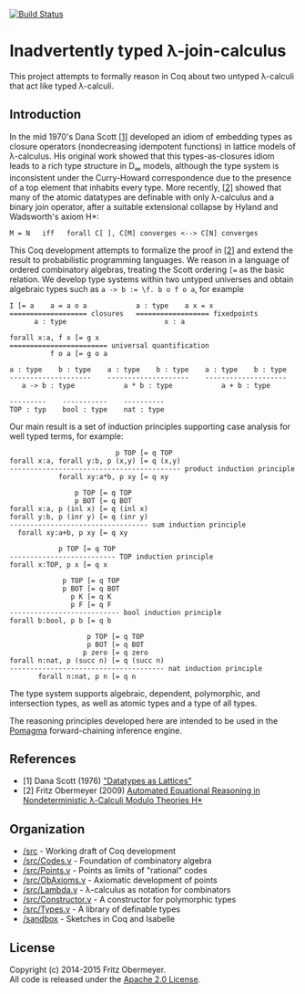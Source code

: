 [![Build Status](https://travis-ci.org/fritzo/hstar.svg?branch=master)](https://travis-ci.org/fritzo/hstar)

# Inadvertently typed &lambda;-join-calculus

This project attempts to formally reason in Coq about
two untyped &lambda;-calculi that act like typed &lambda;-calculi.

## Introduction

In the mid 1970's Dana Scott <a href="#user-content-1">[1]</a>
developed an idiom of embedding types as closure operators
(nondecreasing idempotent functions)
in lattice models of &lambda;-calculus.
His original work showed that this types-as-closures idiom
leads to a rich type structure in D<sub>&infin;</sub> models,
although the type system is inconsistent under the Curry-Howard correspondence
due to the presence of a top element that inhabits every type.
More recently, <a href="#user-content-2">[2]</a> showed that many of the atomic
datatypes are definable with only &lambda;-calculus and a binary join operator,
after a suitable extensional collapse by
Hyland and Wadsworth's axiom H&#42;:

    M = N   iff   forall C[ ], C[M] converges <--> C[N] converges

This Coq development attempts to formalize the proof in
<a href="#user-content-2">[2]</a>
and extend the result to probabilistic programming languages.
We reason in a language of ordered combinatory algebras,
treating the Scott ordering `[=` as the basic relation.
We develop type systems within two untyped universes
and obtain algebraic types such as `a -> b := \f. b o f o a`, for example

    I [= a    a = a o a            a : type    a x = x
    =================== closures   ================== fixedpoints
          a : type                        x : a

    forall x:a, f x [= g x
    ======================== universal quantification
              f o a [= g o a

    a : type    b : type    a : type    b : type    a : type    b : type
    --------------------    --------------------    --------------------
       a -> b : type            a * b : type            a + b : type

    ---------    -----------    ----------
    TOP : typ    bool : type    nat : type

Our main result is a set of induction principles supporting
case analysis for well typed terms, for example:

                              p TOP [= q TOP
    forall x:a, forall y:b, p (x,y) [= q (x,y)
    ------------------------------------------ product induction principle
                forall xy:a*b, p xy [= q xy

                    p TOP [= q TOP
                    p BOT [= q BOT
    forall x:a, p (inl x) [= q (inl x)
    forall y:b, p (inr y) [= q (inr y)
    ---------------------------------- sum induction principle
      forall xy:a+b, p xy [= q xy

                p TOP [= q TOP
    -------------------------- TOP induction principle
    forall x:TOP, p x [= q x

                 p TOP [= q TOP
                 p BOT [= q BOT
                   p K [= q K    
                   p F [= q F    
    --------------------------- bool induction principle
    forall b:bool, p b [= q b

                       p TOP [= q TOP
                       p BOT [= q BOT
                      p zero [= q zero      
    forall n:nat, p (succ n) [= q (succ n)
    -------------------------------------- nat induction principle
           forall n:nat, p n [= q n

The type system supports algebraic, dependent, polymorphic, and intersection
types, as well as atomic types and a type of all types.

The reasoning principles developed here are intended to be used in the
[Pomagma](http://github.com/fritzo/pomagma)
forward-chaining inference engine.

## References

- [1] <a name="1"/>
  Dana Scott (1976)
  ["Datatypes as Lattices"](http://www.cs.ox.ac.uk/files/3287/PRG05.pdf)
- [2] <a name="2"/>
  Fritz Obermeyer (2009)
  [Automated Equational Reasoning in Nondeterministic &lambda;-Calculi Modulo Theories H&#42;](http://fritzo.org/thesis.pdf)

## Organization

* [/src](/src) - Working draft of Coq development
* [/src/Codes.v](/src/Codes.v) - Foundation of combinatory algebra
* [/src/Points.v](/src/Points.v) - Points as limits of "rational" codes
* [/src/ObAxioms.v](/src/ObAxioms.v) - Axiomatic development of points
* [/src/Lambda.v](/src/Lambda.v) - &lambda;-calculus as notation for combinators
* [/src/Constructor.v](/src/Constructor.v) - A constructor for polymorphic types
* [/src/Types.v](/src/Types.v) - A library of definable types
* [/sandbox](/sandbox) - Sketches in Coq and Isabelle

## License

Copyright (c) 2014-2015 Fritz Obermeyer.<br/>
All code is released under the
[Apache 2.0 License](http://www.apache.org/licenses/LICENSE-2.0).
